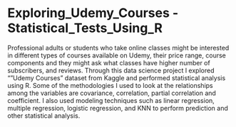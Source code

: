 # Exploring_Udemy_Courses - Statistical_Tests_Using_R
Professional adults or students who take online classes might be interested in different types of courses available on Udemy, their price range, course components and they might ask what classes have higher number of subscribers, and reviews. Through this data science project l explored “”Udemy Courses” dataset from Kaggle and performed statistical analysis using R. Some of the methodologies I used to look at the relationships among the variables are covariance, correlation, partial correlation and coefficient. I also used modeling techniques such as linear regression, multiple regression, logistic regression, and KNN to perform prediction and other statistical analysis. 

